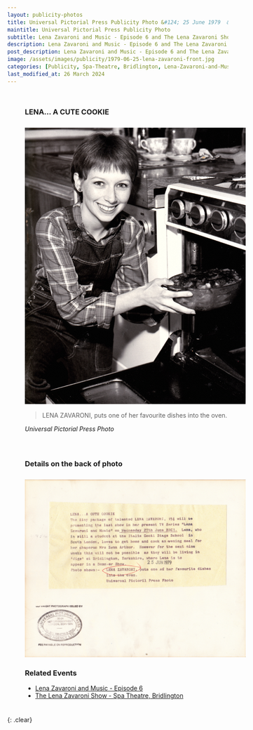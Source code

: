 ```yaml
---
layout: publicity-photos
title: Universal Pictorial Press Publicity Photo &#124; 25 June 1979  &#124; Lena Zavaroni and Music - Episode 6 and The Lena Zavaroni Show - Spa Theatre, Bridlington
maintitle: Universal Pictorial Press Publicity Photo
subtitle: Lena Zavaroni and Music - Episode 6 and The Lena Zavaroni Show - Spa Theatre, Bridlington
description: Lena Zavaroni and Music - Episode 6 and The Lena Zavaroni Show - Spa Theatre, Bridlington.
post_description: Lena Zavaroni and Music - Episode 6 and The Lena Zavaroni Show - Spa Theatre, Bridlington.
image: /assets/images/publicity/1979-06-25-lena-zavaroni-front.jpg
categories: [Publicity, Spa-Theatre, Bridlington, Lena-Zavaroni-and-Music, OnThisDay25June]
last_modified_at: 26 March 2024
---
```


<figure class="fig1">
<figcaption>
<h3>LENA... A CUTE COOKIE</h3>
</figcaption>
<a href="/assets/images/publicity/1979-06-25-lena-zavaroni-front.jpg"><img src="/assets/images/publicity/1979-06-25-lena-zavaroni-front.jpg" class="full-width zoom-in"></a>
<figcaption>
<blockquote>LENA ZAVARONI, puts one of her favourite dishes into the oven.</blockquote>
<cite>Universal Pictorial Press Photo</cite>
</figcaption>
</figure>

<figure class="fig2">
<figcaption>
<h3>Details on the back of photo</h3>
</figcaption>
<a href="/assets/images/publicity/1979-06-25-lena-zavaroni-back.jpg"><img src="/assets/images/publicity/1979-06-25-lena-zavaroni-back.jpg" class="full-width zoom-in"></a>
<figcaption>
<h3>Related Events</h3>
<ul>
<li><a href="/1979-06-27-lena-zavaroni-and-music">Lena Zavaroni and Music - Episode 6</a></li>
<li><a href="/1979-07-05-the-lena-zavaroni-show">The Lena Zavaroni Show - Spa Theatre, Bridlington</a></li>
</ul>
</figcaption>
</figure>

<br />{: .clear}

<style>
.fig1 {float:left; width:49%;}

.fig2 {float:right; width:49%;}

figcaption {float:left; width:100%;}

@media screen and (orientation:portrait) {
.fig1, .fig2 {float:left; width:100%;}
figcaption {float:left; width:100%; margin-bottom: 10px;}
}
</style>

